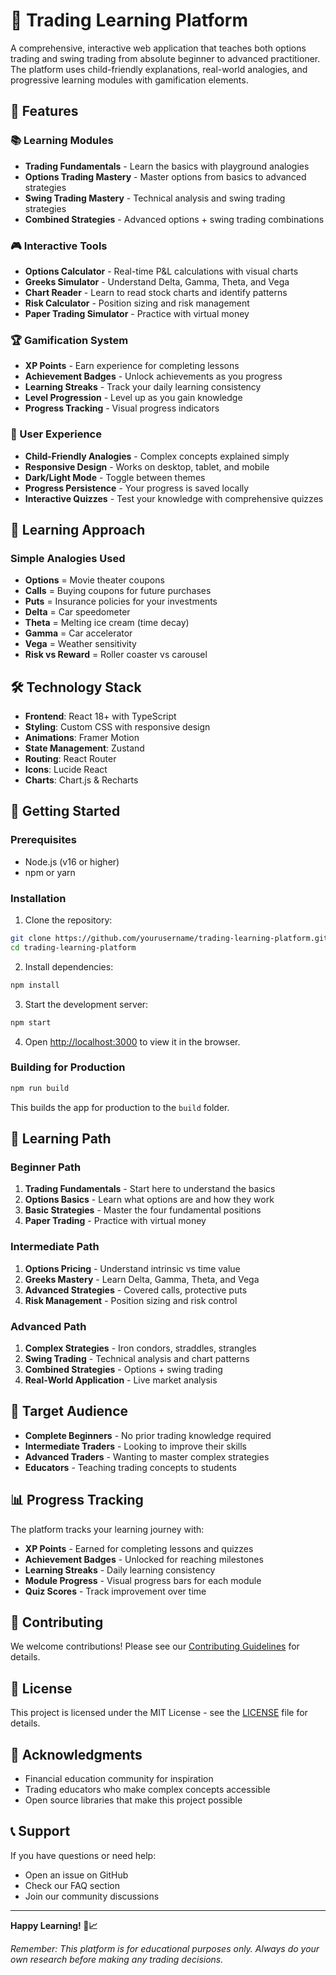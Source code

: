 # 🎯 Trading Learning Platform

A comprehensive, interactive web application that teaches both options trading and swing trading from absolute beginner to advanced practitioner. The platform uses child-friendly explanations, real-world analogies, and progressive learning modules with gamification elements.

## 🚀 Features

### 📚 Learning Modules
- **Trading Fundamentals** - Learn the basics with playground analogies
- **Options Trading Mastery** - Master options from basics to advanced strategies
- **Swing Trading Mastery** - Technical analysis and swing trading strategies
- **Combined Strategies** - Advanced options + swing trading combinations

### 🎮 Interactive Tools
- **Options Calculator** - Real-time P&L calculations with visual charts
- **Greeks Simulator** - Understand Delta, Gamma, Theta, and Vega
- **Chart Reader** - Learn to read stock charts and identify patterns
- **Risk Calculator** - Position sizing and risk management
- **Paper Trading Simulator** - Practice with virtual money

### 🏆 Gamification System
- **XP Points** - Earn experience for completing lessons
- **Achievement Badges** - Unlock achievements as you progress
- **Learning Streaks** - Track your daily learning consistency
- **Level Progression** - Level up as you gain knowledge
- **Progress Tracking** - Visual progress indicators

### 🎨 User Experience
- **Child-Friendly Analogies** - Complex concepts explained simply
- **Responsive Design** - Works on desktop, tablet, and mobile
- **Dark/Light Mode** - Toggle between themes
- **Progress Persistence** - Your progress is saved locally
- **Interactive Quizzes** - Test your knowledge with comprehensive quizzes

## 🧠 Learning Approach

### Simple Analogies Used
- **Options** = Movie theater coupons
- **Calls** = Buying coupons for future purchases
- **Puts** = Insurance policies for your investments
- **Delta** = Car speedometer
- **Theta** = Melting ice cream (time decay)
- **Gamma** = Car accelerator
- **Vega** = Weather sensitivity
- **Risk vs Reward** = Roller coaster vs carousel

## 🛠️ Technology Stack

- **Frontend**: React 18+ with TypeScript
- **Styling**: Custom CSS with responsive design
- **Animations**: Framer Motion
- **State Management**: Zustand
- **Routing**: React Router
- **Icons**: Lucide React
- **Charts**: Chart.js & Recharts

## 🚀 Getting Started

### Prerequisites
- Node.js (v16 or higher)
- npm or yarn

### Installation

1. Clone the repository:
```bash
git clone https://github.com/yourusername/trading-learning-platform.git
cd trading-learning-platform
```

2. Install dependencies:
```bash
npm install
```

3. Start the development server:
```bash
npm start
```

4. Open [http://localhost:3000](http://localhost:3000) to view it in the browser.

### Building for Production

```bash
npm run build
```

This builds the app for production to the `build` folder.

## 📖 Learning Path

### Beginner Path
1. **Trading Fundamentals** - Start here to understand the basics
2. **Options Basics** - Learn what options are and how they work
3. **Basic Strategies** - Master the four fundamental positions
4. **Paper Trading** - Practice with virtual money

### Intermediate Path
1. **Options Pricing** - Understand intrinsic vs time value
2. **Greeks Mastery** - Learn Delta, Gamma, Theta, and Vega
3. **Advanced Strategies** - Covered calls, protective puts
4. **Risk Management** - Position sizing and risk control

### Advanced Path
1. **Complex Strategies** - Iron condors, straddles, strangles
2. **Swing Trading** - Technical analysis and chart patterns
3. **Combined Strategies** - Options + swing trading
4. **Real-World Application** - Live market analysis

## 🎯 Target Audience

- **Complete Beginners** - No prior trading knowledge required
- **Intermediate Traders** - Looking to improve their skills
- **Advanced Traders** - Wanting to master complex strategies
- **Educators** - Teaching trading concepts to students

## 📊 Progress Tracking

The platform tracks your learning journey with:
- **XP Points** - Earned for completing lessons and quizzes
- **Achievement Badges** - Unlocked for reaching milestones
- **Learning Streaks** - Daily learning consistency
- **Module Progress** - Visual progress bars for each module
- **Quiz Scores** - Track improvement over time

## 🤝 Contributing

We welcome contributions! Please see our [Contributing Guidelines](CONTRIBUTING.md) for details.

## 📄 License

This project is licensed under the MIT License - see the [LICENSE](LICENSE) file for details.

## 🙏 Acknowledgments

- Financial education community for inspiration
- Trading educators who make complex concepts accessible
- Open source libraries that make this project possible

## 📞 Support

If you have questions or need help:
- Open an issue on GitHub
- Check our FAQ section
- Join our community discussions

---

**Happy Learning! 🚀📈**

*Remember: This platform is for educational purposes only. Always do your own research before making any trading decisions.*